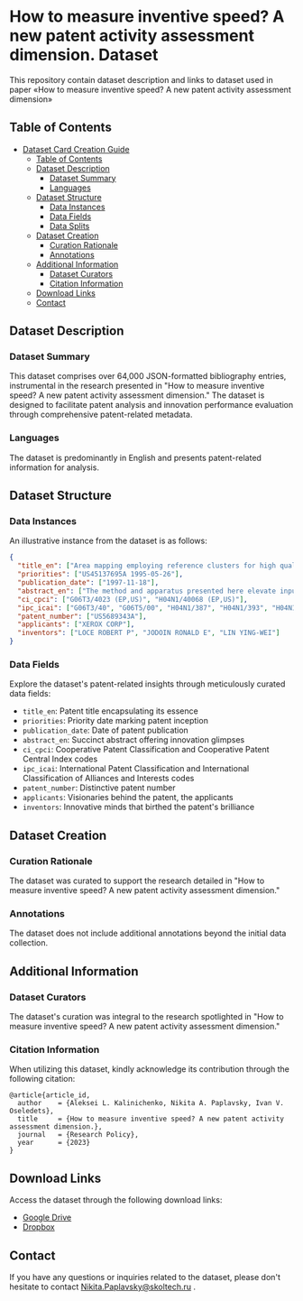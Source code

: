 # How to measure inventive speed? A new patent activity assessment dimension. Dataset
This repository contain dataset description and links to dataset used in paper «How to measure inventive speed? A new patent activity assessment dimension»

## Table of Contents
- [Dataset Card Creation Guide](#dataset-card-creation-guide)
  - [Table of Contents](#table-of-contents)
  - [Dataset Description](#dataset-description)
    - [Dataset Summary](#dataset-summary)
    - [Languages](#languages)
  - [Dataset Structure](#dataset-structure)
    - [Data Instances](#data-instances)
    - [Data Fields](#data-fields)
    - [Data Splits](#data-splits)
  - [Dataset Creation](#dataset-creation)
    - [Curation Rationale](#curation-rationale)
    - [Annotations](#annotations)
  - [Additional Information](#additional-information)
    - [Dataset Curators](#dataset-curators)
    - [Citation Information](#citation-information)
  - [Download Links](#download-links)
  - [Contact](#contact)

## Dataset Description

### Dataset Summary

This dataset comprises over 64,000 JSON-formatted bibliography entries, instrumental in the research presented in "How to measure inventive speed? A new patent activity assessment dimension." The dataset is designed to facilitate patent analysis and innovation performance evaluation through comprehensive patent-related metadata.

### Languages

The dataset is predominantly in English and presents patent-related information for analysis.

## Dataset Structure

### Data Instances

An illustrative instance from the dataset is as follows:

```json
{
  "title_en": ["Area mapping employing reference clusters for high quality noninteger resolution conversion with enhancement"],
  "priorities": ["US45137695A 1995-05-26"],
  "publication_date": ["1997-11-18"],
  "abstract_en": ["The method and apparatus presented here elevate input image resolution to noninteger multiples of the original. Employing clustered arrangements of output pixels, each pixel is assigned a reference value derived from input signal levels. A template-based enhancement filter refines signal levels before they manifest as high-resolution images."],
  "ci_cpci": ["G06T3/4023 (EP,US)", "H04N1/40068 (EP,US)"],
  "ipc_icai": ["G06T3/40", "G06T5/00", "H04N1/387", "H04N1/393", "H04N1/40"],
  "patent_number": ["US5689343A"],
  "applicants": ["XEROX CORP"],
  "inventors": ["LOCE ROBERT P", "JODOIN RONALD E", "LIN YING-WEI"]
}
```

### Data Fields

Explore the dataset's patent-related insights through meticulously curated data fields:

- `title_en`: Patent title encapsulating its essence
- `priorities`: Priority date marking patent inception
- `publication_date`: Date of patent publication
- `abstract_en`: Succinct abstract offering innovation glimpses
- `ci_cpci`: Cooperative Patent Classification and Cooperative Patent Central Index codes
- `ipc_icai`: International Patent Classification and International Classification of Alliances and Interests codes
- `patent_number`: Distinctive patent number
- `applicants`: Visionaries behind the patent, the applicants
- `inventors`: Innovative minds that birthed the patent's brilliance

## Dataset Creation

### Curation Rationale

The dataset was curated to support the research detailed in "How to measure inventive speed? A new patent activity assessment dimension."

### Annotations

The dataset does not include additional annotations beyond the initial data collection.

## Additional Information

### Dataset Curators

The dataset's curation was integral to the research spotlighted in "How to measure inventive speed? A new patent activity assessment dimension."

### Citation Information

When utilizing this dataset, kindly acknowledge its contribution through the following citation:

```
@article{article_id,
  author    = {Aleksei L. Kalinichenko, Nikita A. Paplavsky, Ivan V. Oseledets},
  title     = {How to measure inventive speed? A new patent activity assessment dimension.},
  journal   = {Research Policy},
  year      = {2023}
}
```


## Download Links

Access the dataset through the following download links:

- [Google Drive](URL_PLACEHOLDER_1)
- [Dropbox](URL_PLACEHOLDER_2)

## Contact
If you have any questions or inquiries related to the dataset, please don't hesitate to contact Nikita.Paplavsky@skoltech.ru .
